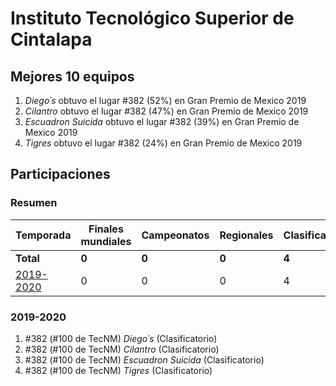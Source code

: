 ---
---

# Instituto Tecnológico Superior de Cintalapa

## Mejores 10 equipos

1. _Diego´s_ obtuvo el lugar #382 (52%) en Gran Premio de Mexico 2019
1. _Cilantro_ obtuvo el lugar #382 (47%) en Gran Premio de Mexico 2019
1. _Escuadron Suicida_ obtuvo el lugar #382 (39%) en Gran Premio de Mexico 2019
1. _Tigres_ obtuvo el lugar #382 (24%) en Gran Premio de Mexico 2019

## Participaciones

### Resumen

| Temporada | Finales mundiales | Campeonatos | Regionales | Clasificatorios | Equipos |
| --- | --- | --- | --- | --- | --- |
| **Total** | **0** | **0** | **0** | **4** | **4** |
| [2019-2020](#2019-2020) | 0 | 0 | 0 | 4 | 4 |

### 2019-2020

1. #382 (#100 de TecNM) _Diego´s_ (Clasificatorio)
1. #382 (#100 de TecNM) _Cilantro_ (Clasificatorio)
1. #382 (#100 de TecNM) _Escuadron Suicida_ (Clasificatorio)
1. #382 (#100 de TecNM) _Tigres_ (Clasificatorio)



